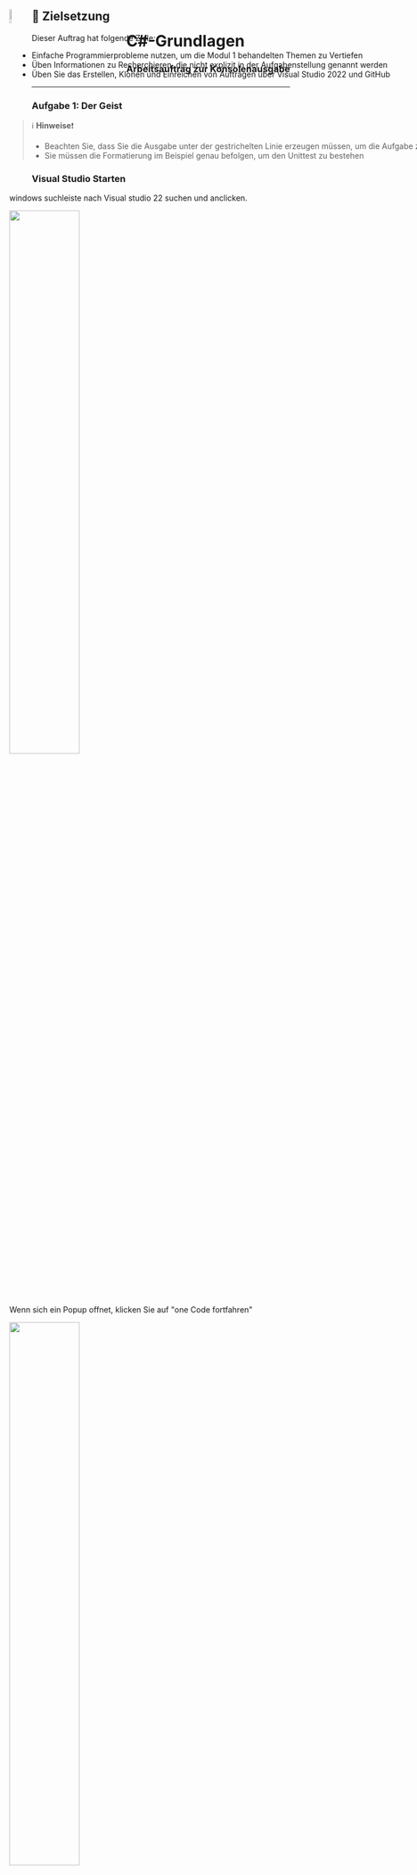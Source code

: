 <div id="container" style="white-space:nowrap">

  <div id="image" style="display:inline float: right;">
        <img style="float: left;" src="./AddFiles/C%23_logo.png" alt="drawing" width="8%"/>
  </div>

  <div id="texts" style="display:inline; white-space:nowrap; float: right;"> 
        <h1>C#-Grundlagen</h1>
        <h3>Arbeitsauftrag zur Konsolenausgabe</h3>
</div>

## :dart: Zielsetzung

Dieser Auftrag hat folgende Ziele:

+ Einfache Programmierprobleme nutzen, um die Modul 1 behandelten Themen zu Vertiefen
+ Üben Informationen zu Recherchieren, die nicht explizit in der Aufgabenstellung genannt werden
+ Üben Sie das Erstellen, Klonen und Einreichen von Aufträgen über Visual Studio 2022 und GitHub

---

### Aufgabe 1: Der Geist
> :information_source: **Hinweise**:exclamation:
> + Beachten Sie, dass Sie die Ausgabe unter der gestrichelten Linie erzeugen müssen, um die Aufgabe zu bestehen
> + Sie müssen die Formatierung im Beispiel genau befolgen, um den Unittest zu bestehen


### Visual Studio Starten

windows suchleiste nach Visual studio 22 suchen und anclicken. 

<img src="./AddFiles/Suchleiste-windows.PNG" width=50% >

Wenn sich ein Popup offnet, klicken Sie auf "one Code fortfahren"

<img src="./AddFiles/startbildschirm.PNG" width=50% >

### Kontoeinstellungen vornehmen
Unter Datei/Kontoeinstellungen können Sie sich mit Ihrem Account Anmelden.

<img src="./AddFiles/Datei-Kontoeinstellungen.png" width=50% >

Klicken Sie auf anmelden und melden Sie sich mit Ihrer Schulemail in ihrem Microsoft konto an. 



<img src="./AddFiles/Anmelden-Microsoft.PNG" width=50% >

sollte dies nicht funtionieren, ändern Sie die den Browser zum Systembrowser unter Kontooptionen.


<img src="./AddFiles/Anmeldeoption.png" width=50% >

Sie können müssen nun noch Ihr GitHub Konto hinzufügen. 
Klicken Sie dafür auf **"Hinzufügen"** und w#hlen Sie GitHub aus.


<img src="./AddFiles/GitHub-Anmeldung.png" width=50% >


Wenn sie mit beiden Profilen erfolgreich angemeldet sind, sieht das folgendermaßen aus.


<img src="./AddFiles/Angemeldet.PNG" width=50% >

### Neue Projektmappe erstellen

Nun erstellen sie ein Konsolenprogramm das mit der Programmiersprache c# programmiert wird. 
Einkonsolenprogramm ist ein Programm das...

Klicken Sie auf Datei/Neu/Projekt

<img src="./AddFiles/Neues-Projekt.png" width=50% >


Suchen Sie in der Suchleiste die Konsolen.App. 
Achten Sie darauf, dass c# die gewählte Programmiersprache ist.

<img src="./AddFiles/Neues-Konsolenprojekt.PNG" width=50% >

Konfigurieren Sie das Projekt so, das der Name der Projektmappe **"GrundlagenrepositoryCsharp"** (Erstes Feld) und das erste Projekt **"1_Elementare_Syntax"** (zweites Feld) ist. 
Die Repositorys werden meist im source Ordner des Benutzers gespeichert. 
Platzieren Sie die Projektmappe **nicht** im selben Verzeichnis wie das Projekt. 

<img src="./AddFiles/Projektnamen-festlegen.PNG" width=50% >


Wählen Sie die Framework-version .NEt 6 aus.

<img src="./AddFiles/Framework.PNG" width=50% >

### Projekt starten

Um den Debugger zu starten, drücken Sie **F5** oder klicken Sie auf den grünen Pfeil.

<img src="./AddFiles/Debuggen.png" width=50% >

### Neues Projekt hinzufügen

Um ein neues Projekt hinzuzufügen klicken Sie die lilane Projektmappe mit der rechten Maustase an.

<img src="./AddFiles/Projektmappe.PNG" width=50% >

Fügen Sie ein neue Projekt hinzu.

<img src="./AddFiles/Neues-Projekt-hinzu.png" width=50% >

Geben Sie dem Projekt den Namen **"2_Konsolenausgabe"** und wählen Sie das .NET 6 Framework.

<img src="./AddFiles/Zweiter-Projektname.PNG" width=50% >

### Projekt wechseln

Ändern Sie die den Text in der neuen Program.cs von ```Hello World`` in ``Fubar``. 

Starten Sie den Debugger und schauen was ausgegeben wird.



<img src="./AddFiles/Änderung-zweites-Projekt.PNG" width=50% >


Klicken Sie mit der rechten Maustaste auf das neue Projekt und legen sie dieses als neues Startprojekt fest.


<img src="./AddFiles/AlsStartprojekt-festlegen.png" width=50% >

### Zur Quellcodeverwaltung hinzufügen

Damit Ihr Projekt auch von den Vorteilen der Quellcodeverwaltung profitieren kann und mit Ihrem GitHub konto verbunden ist, 
muss es initialisiert werden. 

hierfür klicken Sie auf **"Zur Quellcodeverwaltung hinzufügen"** und anschließend auf Git.



<img src="./AddFiles/Quellcodeverwaltung-hinzufügen.png" width=50% >


Visual Studio hat schon einige Einstellungen für Sie Vorgenommen. 
Sie müssen nun noch folgende Punkte Prüfen 

1. README.md hinzufgen. Das ist eine Datei die...
2. Wählen Sie welches über welches Konto Sie das Repository erstellen möchten
3. Wählen Sie wem das Repository gehört in diesem Fall soll es ihrem persönlichen Profil sein. Da Sie teil der GSO-Organisation sind, können sie den Besitz auch auf sie...
4. Beschreiben Sie klurz was in dem Repository steckt
5. Laden Sie das Repository hoch.

Das Repository ist nun **"Privat"** nur Sie können es sehen. Sie können in den GitHub Einstellungen im Browser diese Einstellung später ändern.



Schauen Sie sich nun Ihr Repository in Ihrem persönlichen Profil bei GitHub an.



<img src="./AddFiles/repo-veröffentlichen.png" width=50% >

### Commit und Push

Bei der Arbeit mit Visual Studio und Github werden Sie zwei Fenster besonders heufig brauchen

- Projektmappenexplorer
- Git-Änderungen

Sie können diese Fenster immer über **'Ansicht/...'** öffnen. 

<img src="./AddFiles/Ansicht-öffnen.png" width=50% >

Nun wollen Wir eine Änderung in der Program.cs des ersten Projekts (**"1_Elementare_Syntax"**) vornehmen. 
Schreiben Sie unter die Vorhandene Codezeile eine Übersetzung der Konsolenausgabe. 

```csharp
Console.WriteLine("Hello World");
Console.WriteLine("Hallo Welt");
```

<img src="./AddFiles/Bearbeitet.png" width=50% >

Nun klicken Sie in der Registerkarte auf

1. Git-Änderungen
2. Fügen Sie in die Commit-Box eine Beschreibung hinzu was Sie geändert haben. Nutzen Sie verben
3. Commiten Sie Ihre Änderungen.

Nun Können Sie im Browser schauen ob Ihre Änderung online zu sehen ist.

<img src="./AddFiles/commit-lokal.png" width=50% >

Wie Sie sicherlich gemerkt haben ist die zusätzliche Zeile nicht zu sehen. 
Das liegt daran...

Sie können Ihren Commit auf den Server pushen indem Sie den Button mit dem Pfeil nach oben anklicken. 
Hinweis:
Die 1 neben den Commits steht für ein commit der noch nicht gepsht wurde. 

Nachdem Sie ihren Code gepusht haben können kontrollieren on er im Browser zu sehen ist. 

<img src="./AddFiles/erster-push.png" width=50% >

### Fetch und Pull

Es kann natürlich auch sein das sie Änderungen online im Browser machen oder ein Teamkollege seine Änderungen über einen PullRequest auf den Server geladen hat. 
Um diesen Code auf ihrem Lokalen zuladen, müssen sie den Code abrufen.

Gehen Sie im Browser zu Ihrem Repository GrundlagenrepositoryCsharp und zum Verzeichnis 2_Konsolenausgabe, 
Änderns Sie den Code folgendermaßen

Entfernen Sie 
```csharp
Console.WriteLine("Fubar");
```


mit folgender Codezeile
```csharp
Console.WriteLine("foobar");
```
Vergessen Sie nicht den Code zu Commiten. 

<img src="./AddFiles/browser-commit.png" width=50% >

Um die Änderungen abzurfen öffnen Sie wieder die Registerkarte Git-Änderungen

1. Um die Daten Abzurufen, klicken sie den **gestrichelten** Pfeil nach **unten**
2. Es wird Ihnen nun eine Änderung angezeigt die auf dem Server vorgenommen wurde. Denken Sie daran noch ist diese Änderungen bei Ihnen Lokal noch nicht übernommen
3. Under dem Register Eingehend finden Sie den eingehenden Commit
4. Klicken Sie die Datei an in der der Commit gemacht würde
5. Schauen Sie sich die Änderung an
6. Um die Änderung zui übernehmen, klicken Sie auf den Pfeil nach **unten**

Schaeune Sie ob die Änderung lokal auf ihren Computer übernommen wurde.

<img src="./AddFiles/fetch-pull.png" width=50% >

### Repository klonen

Die Speicherung auf dem Server hat viele Gründe. Einige davon sind die Sicherung und der Daten.

Schließen Sie nun Visual Studio vollständig.
Gehen Sie zu dem Ordner in dem Sie das Repository **"GrundlagenrepositoryCsharp"** gespeichert haben. 

Löschen Sie das Repository von ihrem Computer.

<img src="./AddFiles/Repository-löschen.png" width=50% >

Öffnen Sie das Repoitory im Browser indem Sie ihre Repositorys aufrufen. 
Clicken Sie auf das **"GrundlagenrepositoryCsharp"** und anschließend auf **'Code'**.
Copieren Sie die HTTPS URL.

<img src="./AddFiles/url-klonen.png" width=50% >

Starten Sie erneut Visual Studio auf ihrem Computer
Fahren Sie wie zu Anfang ohne Code fort. 
Unter dem Reiter Datei können auf Repository-klonen klicken

<img src="./AddFiles/repo-klonen.png" width=50% >

Fügen Sie die URL nun in das obere Feld ein und klicken Sie Klonen

<img src="./AddFiles/klonen.png" width=50% >

Nun ist das Repository wieder Auf Ihrem Computer und kann lokal verwendet werden.

